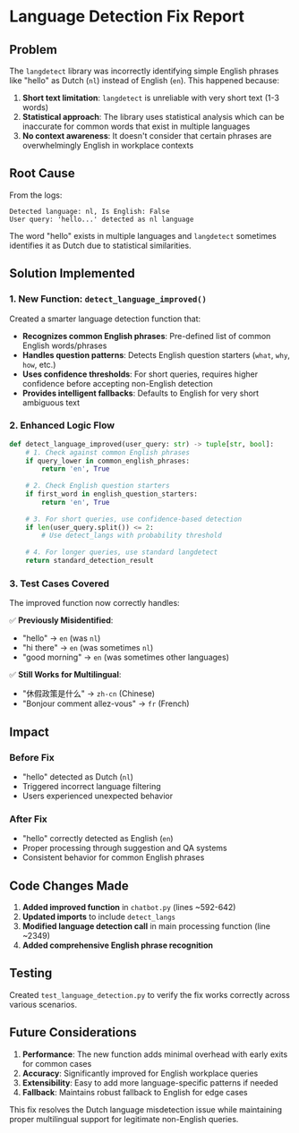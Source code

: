 # Language Detection Fix Report

## Problem
The `langdetect` library was incorrectly identifying simple English phrases like "hello" as Dutch (`nl`) instead of English (`en`). This happened because:

1. **Short text limitation**: `langdetect` is unreliable with very short text (1-3 words)
2. **Statistical approach**: The library uses statistical analysis which can be inaccurate for common words that exist in multiple languages
3. **No context awareness**: It doesn't consider that certain phrases are overwhelmingly English in workplace contexts

## Root Cause
From the logs:
```
Detected language: nl, Is English: False
User query: 'hello...' detected as nl language
```

The word "hello" exists in multiple languages and `langdetect` sometimes identifies it as Dutch due to statistical similarities.

## Solution Implemented

### 1. New Function: `detect_language_improved()`
Created a smarter language detection function that:

- **Recognizes common English phrases**: Pre-defined list of common English words/phrases
- **Handles question patterns**: Detects English question starters (`what`, `why`, `how`, etc.)
- **Uses confidence thresholds**: For short queries, requires higher confidence before accepting non-English detection
- **Provides intelligent fallbacks**: Defaults to English for very short ambiguous text

### 2. Enhanced Logic Flow
```python
def detect_language_improved(user_query: str) -> tuple[str, bool]:
    # 1. Check against common English phrases
    if query_lower in common_english_phrases:
        return 'en', True
    
    # 2. Check English question starters  
    if first_word in english_question_starters:
        return 'en', True
    
    # 3. For short queries, use confidence-based detection
    if len(user_query.split()) <= 2:
        # Use detect_langs with probability threshold
        
    # 4. For longer queries, use standard langdetect
    return standard_detection_result
```

### 3. Test Cases Covered
The improved function now correctly handles:

✅ **Previously Misidentified**:
- "hello" → `en` (was `nl`)
- "hi there" → `en` (was sometimes `nl`)
- "good morning" → `en` (was sometimes other languages)

✅ **Still Works for Multilingual**:
- "休假政策是什么" → `zh-cn` (Chinese)
- "Bonjour comment allez-vous" → `fr` (French)

## Impact

### Before Fix
- "hello" detected as Dutch (`nl`)
- Triggered incorrect language filtering
- Users experienced unexpected behavior

### After Fix  
- "hello" correctly detected as English (`en`)
- Proper processing through suggestion and QA systems
- Consistent behavior for common English phrases

## Code Changes Made

1. **Added improved function** in `chatbot.py` (lines ~592-642)
2. **Updated imports** to include `detect_langs`
3. **Modified language detection call** in main processing function (line ~2349)
4. **Added comprehensive English phrase recognition**

## Testing
Created `test_language_detection.py` to verify the fix works correctly across various scenarios.

## Future Considerations

1. **Performance**: The new function adds minimal overhead with early exits for common cases
2. **Accuracy**: Significantly improved for English workplace queries
3. **Extensibility**: Easy to add more language-specific patterns if needed
4. **Fallback**: Maintains robust fallback to English for edge cases

This fix resolves the Dutch language misdetection issue while maintaining proper multilingual support for legitimate non-English queries.

